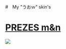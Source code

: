 #　My "うおｗ" skin's

# [PREZES m&n](https://drive.google.com/file/d/17rz1OhKoFmrtR9tEHL3C5xy6IlOvn0XD/view?usp=drive_link)
![](https://github.com/user-attachments/assets/ced43545-d43c-4f6b-a2f2-98177c861b08)
